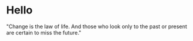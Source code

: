 # Hello

"Change is the law of life. And those who look only to the past or present are certain to miss the future."
